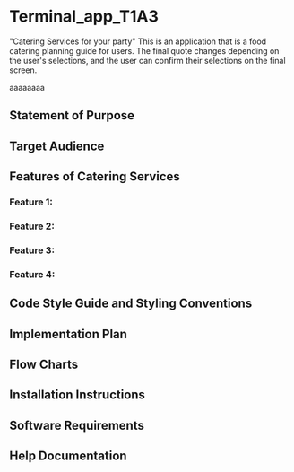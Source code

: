 # Terminal_app_T1A3
"Catering Services for your party" This is an application that is a food catering planning guide for users.
The final quote changes depending on the user's selections, and the user can confirm their selections on the final screen.

aaaaaaaa

## Statement of Purpose

## Target Audience

## Features of Catering Services

### Feature 1:

### Feature 2:

### Feature 3:

### Feature 4:

## Code Style Guide and Styling Conventions

## Implementation Plan

## Flow Charts

## Installation Instructions

## Software Requirements

## Help Documentation
